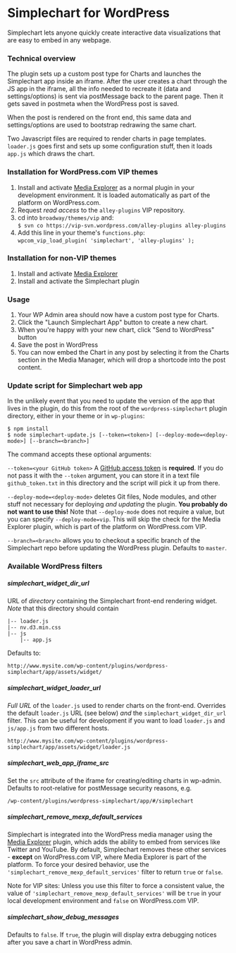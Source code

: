 # Simplechart for WordPress

Simplechart lets anyone quickly create interactive data visualizations that are easy to embed in any webpage.

### Technical overview

The plugin sets up a custom post type for Charts and launches the Simplechart app inside an iframe. After the user creates a chart through the JS app in the iframe, all the info needed to recreate it (data and settings/options) is sent via postMessage back to the parent page. Then it gets saved in postmeta when the WordPress post is saved.

When the post is rendered on the front end, this same data and settings/options are used to bootstrap redrawing the same chart.

Two Javascript files are required to render charts in page templates. `loader.js` goes first and sets up some configuration stuff, then it loads `app.js` which draws the chart.

### Installation for WordPress.com VIP themes

1. Install and activate [Media Explorer](https://github.com/Automattic/media-explorer) as a normal plugin in your development environment. It is loaded automatically as part of the platform on WordPress.com.
1. Request _read access_ to the `alley-plugins` VIP repository.
1. cd into `broadway/themes/vip` and:<br>`$ svn co https://vip-svn.wordpress.com/alley-plugins alley-plugins`
1. Add this line in your theme's `functions.php`:<br>`wpcom_vip_load_plugin( 'simplechart', 'alley-plugins' );`

### Installation for non-VIP themes

1. Install and activate [Media Explorer](https://github.com/Automattic/media-explorer)
1. Install and activate the Simplechart plugin

### Usage

1. Your WP Admin area should now have a custom post type for Charts.
1. Click the "Launch Simplechart App" button to create a new chart.
1. When you're happy with your new chart, click "Send to WordPress" button
1. Save the post in WordPress
1. You can now embed the Chart in any post by selecting it from the Charts section in the Media Manager, which will drop a shortcode into the post content.

### Update script for Simplechart web app

In the unlikely event that you need to update the version of the app that lives in the plugin, do this from the root of the `wordpress-simplechart` plugin directory, either in your theme or in `wp-plugins`:

````
$ npm install
$ node simplechart-update.js [--token=<token>] [--deploy-mode=<deploy-mode>] [--branch=<branch>]
````

The command accepts these optional arguments:

`--token=<your GitHub token>` A [GitHub access token](https://github.com/settings/tokens) is **required**. If you do not pass it with the `--token` argument, you can store it in a text file `github_token.txt` in this directory and the script will pick it up from there.

`--deploy-mode=<deploy-mode>` deletes Git files, Node modules, and other stuff not necessary for deploying _and updating_ the plugin. **You probably do not want to use this!** Note that `--deploy-mode` does not require a value, but you can specify `--deploy-mode=vip`. This will skip the check for the Media Explorer plugin, which is part of the platform on WordPress.com VIP.

`--branch=<branch>` allows you to checkout a specific branch of the Simplechart repo before updating the WordPress plugin. Defaults to `master`.

### Available WordPress filters

##### simplechart_widget_dir_url

URL of _directory_ containing the Simplechart front-end rendering widget. *Note* that this directory should contain

```
|-- loader.js
|-- nv.d3.min.css
|-- js
    |-- app.js
```

Defaults to:

````
http://www.mysite.com/wp-content/plugins/wordpress-simplechart/app/assets/widget/
````

##### simplechart_widget_loader_url

_Full URL_ of the `loader.js` used to render charts on the front-end. Overrides the default `loader.js` URL (see below) _and_ the `simplechart_widget_dir_url` filter. This can be useful for development if you want to load `loader.js` and `js/app.js` from two different hosts.
````
http://www.mysite.com/wp-content/plugins/wordpress-simplechart/app/assets/widget/loader.js
````

##### simplechart_web_app_iframe_src

Set the `src` attribute of the iframe for creating/editing charts in wp-admin. Defaults to root-relative for postMessage security reasons, e.g.
````
/wp-content/plugins/wordpress-simplechart/app/#/simplechart
````
##### simplechart_remove_mexp_default_services

Simplechart is integrated into the WordPress media manager using the [Media Explorer](https://github.com/Automattic/media-explorer) plugin, which adds the ability to embed from services like Twitter and YouTube. By default, Simplechart removes these other services - **except** on WordPress.com VIP, where Media Explorer is part of the platform. To force your desired behavior, use the `'simplechart_remove_mexp_default_services'` filter to return `true` or `false`.

Note for VIP sites: Unless you use this filter to force a consistent value, the value of `'simplechart_remove_mexp_default_services'` will be `true` in your local development environment and `false` on WordPress.com VIP.

##### simplechart_show_debug_messages

Defaults to `false`. If `true`, the plugin will display extra debugging notices after you save a chart in WordPress admin.